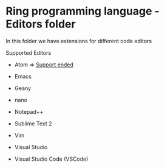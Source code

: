 Ring programming language - Editors folder
==========================================

In this folder we have extensions for different code editors

Supported Editors

- Atom  => [Support ended](https://github.blog/2022-06-08-sunsetting-atom/)

- Emacs

- Geany

- nano

- Notepad++

- Sublime Text 2

- Vim

- Visual Studio 

- Visual Studio Code (VSCode)
